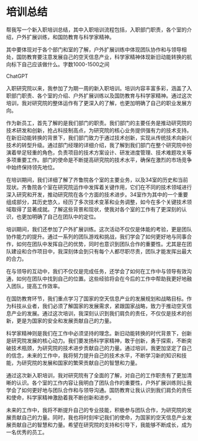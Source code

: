 # 培训总结

帮我写一个新入职培训总结，其中入职培训流程包括，入职部门职责，各个室的介绍，户外扩展训练，和国防教育与科学家精神。

其中要体现对于各个部门和室的了解，户外扩展训练中体现团队协作和与领导相处，国防教育要注意发展自己的空天信息产业，科学家精神体现新旧动能转换的航向标下自己应该做什么。字数1000-1500之间

ChatGPT

​	入职研究院以来，我参加了为期一周的新入职培训。培训内容丰富多彩，涵盖了入职部门职责、各个室的介绍、户外扩展训练以及国防教育与科学家精神。通过这次培训，我对研究院的整体运作有了更深入的了解，也更加明确了自己的职业发展方向。

​	作为新员工，首先了解的是我们部门的职责。我们部门的主要任务是推动研究院的技术研发和创新，抢占科技制高点，为研究院的核心业务提供强有力的技术支持。在新旧动能转换的背景下，我们部门致力于通过技术创新，实现从传统技术向新兴技术的转型升级。通过部门经理的详细介绍，我了解到我们部门在整个研究院中扮演着举足轻重的角色，负责项目的技术方案设计、研发进度管理、技术难题攻关等多项重要工作。部门的使命是不断提高研究院的技术水平，确保在激烈的市场竞争中始终保持领先地位。

​	在培训期间，我们详细了解了齐鲁院各个室的主要业务，以及34室的历史和当前现状。齐鲁院各个室在研究院运作中发挥着关键作用，它们在不同的技术领域进行深入研究和开发，推动研究院在各个方面的技术进步。34室作为其中的一个重要组成部分，其历史悠久，经历了多次技术变革和业务调整，如今在多个关键技术领域取得了显著成就。了解这些背景和现状，使我对各个室的工作有了更深刻的认识，也更加明确了自己在团队中的定位。

​	培训期间，我们还参加了户外扩展训练。这次活动不仅仅是体能的考验，更是团队协作能力的提升。通过一系列的团队游戏和挑战，我们学会了如何更好地与同事合作，如何在团队中发挥自己的优势，同时也意识到团队合作的重要性。尤其是在团队建设和合作项目中，我深刻体会到只有每个人都尽职尽责，团队才能发挥出最大的合力。

在与领导的互动中，我们不仅仅是完成任务，还学会了如何在工作中与领导有效沟通，如何在团队中找到自己的位置。这些经验将会在今后的工作中帮助我更好地融入团队，提高工作效率。

​	在国防教育环节，我们重点学习了国家的空天信息产业的发展规划和战略目标。作为科技从业者，我们必须了解国家的发展需求，紧跟国家战略，致力于推动空天信息产业的发展。通过这次培训，我深刻认识到我们肩负的责任，不仅仅是技术的创新，更是为国家的安全和发展贡献自己的力量。

科学家精神则是我们在工作中必须坚持的理念。新旧动能转换的时代背景下，创新是研究院发展的核心动力。我们要发扬科学家精神，敢于创新，勇于探索，不断突破技术瓶颈，为研究院的技术进步贡献自己的力量。通过培训，我更加坚定了自己的信念，未来的工作中，我将努力提升自己的技术水平，不断学习新的知识和技能，为研究院的发展和国家的繁荣贡献自己的智慧和力量。

​	通过这次新入职培训，我对研究院有了全面的了解，对自己的工作职责有了更加清晰的认识。各个室的工作内容让我明白了团队合作的重要性，户外扩展训练则让我学会了如何更好地与团队合作和与领导沟通。国防教育让我认识到我们肩负的责任和使命，科学家精神激励着我不断创新和进步。

​	未来的工作中，我将不断提升自己的专业技能，积极参与团队合作，为研究院的发展贡献自己的力量。同时，我也将时刻牢记我们的使命，为国家的空天信息产业发展贡献自己的智慧和力量。希望在研究院的支持和引导下，我能够不断成长，成为一名优秀的员工。